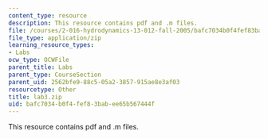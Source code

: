 ```yaml
---
content_type: resource
description: This resource contains pdf and .m files.
file: /courses/2-016-hydrodynamics-13-012-fall-2005/bafc7034b0f4fef83babee65b567444f_lab3.zip
file_type: application/zip
learning_resource_types:
- Labs
ocw_type: OCWFile
parent_title: Labs
parent_type: CourseSection
parent_uid: 2562bfe9-88c5-05a2-3857-915ae8e3af03
resourcetype: Other
title: lab3.zip
uid: bafc7034-b0f4-fef8-3bab-ee65b567444f
---
```

This resource contains pdf and .m files.

